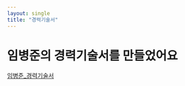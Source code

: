 ```yaml
---
layout: single
title: "경력기술서"
---
```


# 임병준의 경력기술서를 만들었어요

[임병준_경력기술서](https://drive.google.com/file/d/1iZntkUM9RMJs_OlbieRxTHdxuQGoFjZF/view?usp=drive_link)
